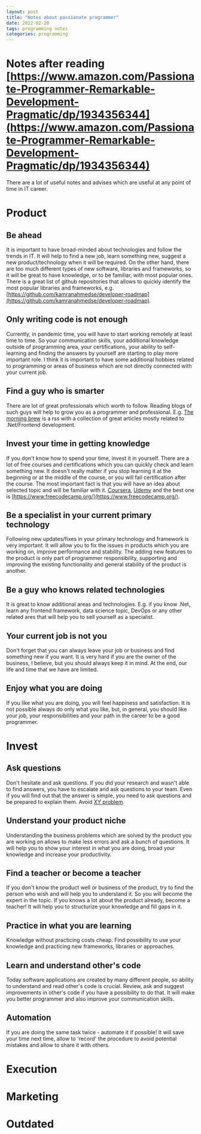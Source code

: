 ```yaml
---
layout: post
title: "Notes about passionate programmer"
date: 2022-02-20
tags: programming notes
categories: programming
---
```

# Notes after reading [https://www.amazon.com/Passionate-Programmer-Remarkable-Development-Pragmatic/dp/1934356344](https://www.amazon.com/Passionate-Programmer-Remarkable-Development-Pragmatic/dp/1934356344)

There are a lot of useful notes and advises which are useful at any point of time in IT career.

# Product

## Be ahead

It is important to have broad-minded about technologies and follow the trends in IT. It will help to find a new job, learn something new, suggest a new product/technology when it will be required. On the other hand, there are too much different types of new software, libraries and frameworks, so it will be great to have knowledge, or to be familiar, with most popular ones. There is a great list of github repositories that allows to quickly identify the most popular libraries and frameworks, e.g. [https://github.com/kamranahmedse/developer-roadmap](https://github.com/kamranahmedse/developer-roadmap).

## Only writing code is not enough 

Currently, in pandemic time, you will have to start working remotely at least time to time. So your communication skills, your additional knowledge outside of programming area, your certifications, your ability to self-learning and finding the answers by yourself are starting to play more important role. I think it is important to have some additional hobbies related to programming or areas of business which are not directly connected with your current job.

## Find a guy who is smarter

There are lot of great professionals which worth to follow. Reading blogs of such guys will help to grow you as a programmer and professional. E.g. [The morning brew](https://blog.cwa.me.uk/) is a rss with a collection of great articles mostly related to .Net/Frontend development.

## Invest your time in getting knowledge

If you don't know how to spend your time, invest it in yourself. There are a lot of free courses and certifications which you can quickly check and learn something new. It doesn't really matter if you stop learning it at the beginning or at the middle of the course, or you will fail certification after the course. The most important fact is that you will have an idea about selected topic and will be familiar with it. [Coursera](https://www.coursera.org/), [Udemy](https://www.udemy.com/) and the best one is [https://www.freecodecamp.org/](https://www.freecodecamp.org/).

## Be a specialist in your current primary technology

Following new updates/fixes in your primary technology and framework is very important. It will allow you to fix the issues in products which you are working on, improve performance and stability. The adding new features to the product is only part of programmer responsibility, supporting and improving the existing functionality and general stability of the product is another.

## Be a guy who knows related technologies

It is great to know additional areas and technologies. E.g. if you know .Net, learn any frontend framework, data science topic, DevOps or any other related ares that will help you to sell yourself as a specialist.

## Your current job is not you

Don't forget that you can always leave your job or business and find something new if you want. It is very hard if you are the owner of the business, I believe, but you should always keep it in mind. At the end, our life and time that we have are limited.

## Enjoy what you are doing

If you like what you are doing, you will feel happiness and satisfaction. It is not possible always do only what you like, but, in general, you should like your job, your responsibilities and your path in the career to be a good programmer.

# Invest

## Ask questions

Don't hesitate and ask questions. If you did your research and wasn't able to find answers, you have to escalate and ask questions to your team. Even if you will find out that the answer is simple, you need to ask questions and be prepared to explain them. Avoid [XY problem](https://xyproblem.info/).

## Understand your product niche

Understanding the business problems which are solved by the product you are working on allows to make less errors and ask a bunch of questions. It will help you to show your interest in what you are doing, broad your knowledge and increase your productivity.

## Find a teacher or become a teacher

If you don't know the product well or business of the product, try to find the person who wish and will help you to understand it. So you will become the expert in the topic. If you knows a lot about the product already, become a teacher! It will help you to structurize your knowledge and fill gaps in it.

## Practice in what you are learning

Knowledge without practicing costs cheap. Find possibility to use your knowledge and practicing new frameworks, libraries or approaches.

## Learn and understand other's code

Today software applications are created by many different people, so ability to understand and read other's code is crucial. Review, ask and suggest improvements in other's code if you have a possibility to do that. It will make you better programmer and also improve your communication skills.

## Automation

If you are doing the same task twice - automate it if possible! It will save your time next time, allow to 'record' the procedure to avoid potential mistakes and allow to share it with others.


# Execution

# Marketing

# Outdated
